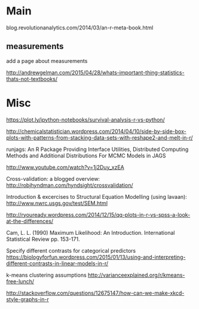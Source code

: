 # Main

blog.revolutionanalytics.com/2014/03/an-r-meta-book.html

## measurements

add a page about measurements 

http://andrewgelman.com/2015/04/28/whats-important-thing-statistics-thats-not-textbooks/


# Misc

https://plot.ly/ipython-notebooks/survival-analysis-r-vs-python/

http://chemicalstatistician.wordpress.com/2014/04/10/side-by-side-box-plots-with-patterns-from-stacking-data-sets-with-reshape2-and-melt-in-r/

runjags: An R Package Providing Interface Utilities,
Distributed Computing Methods and Additional
Distributions For MCMC Models in JAGS

http://www.youtube.com/watch?v=1j2Duy_xzEA

Cross-validation: a blogged overview: http://robjhyndman.com/hyndsight/crossvalidation/

Introduction & excercises to Structural Equation Modelling (using lavaan): http://www.nwrc.usgs.gov/test/SEM.html


http://ryouready.wordpress.com/2014/12/15/qq-plots-in-r-vs-spss-a-look-at-the-differences/

Cam, L. L. (1990) Maximum Likelihood: An Introduction. International Statistical Review  pp. 153-171.


Specify different contrasts for categorical predictors https://biologyforfun.wordpress.com/2015/01/13/using-and-interpreting-different-contrasts-in-linear-models-in-r/


k-means clustering assumptions http://varianceexplained.org/r/kmeans-free-lunch/


http://stackoverflow.com/questions/12675147/how-can-we-make-xkcd-style-graphs-in-r











